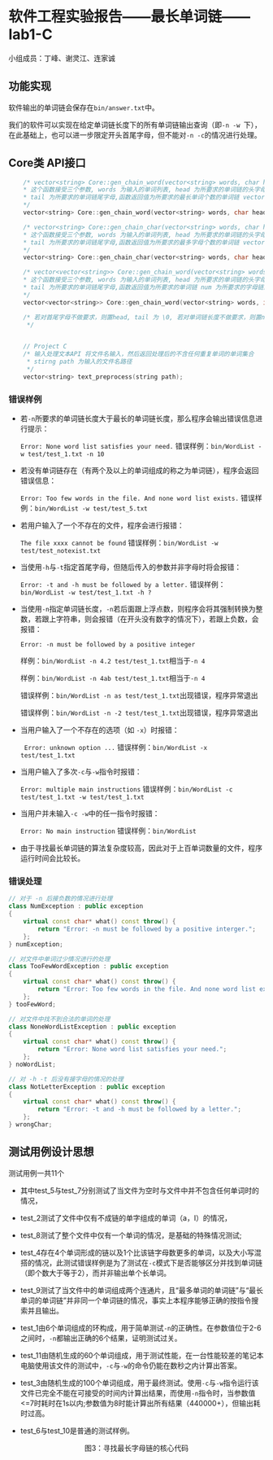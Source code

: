 # 软件工程实验报告——最长单词链——lab1-C

小组成员：丁峰、谢灵江、连家诚

## 功能实现

软件输出的单词链会保存在`bin/answer.txt`中。

我们的软件可以实现在给定单词链长度下的所有单词链输出查询（即`-n -w `下），在此基础上，也可以进一步限定开头首尾字母，但不能对`-n -c`的情况进行处理。

## Core类 API接口

```C++
    /* vector<string> Core::gen_chain_word(vector<string> words, char head, char tail);
    * 这个函数接受三个参数, words 为输入的单词列表, head 为所要求的单词链的头字母, 
    * tail 为所要求的单词链尾字母,函数返回值为所要求的最长单词个数的单词链 vector<string>
    */
    vector<string> Core::gen_chain_word(vector<string> words, char head, char tail);

    /* vector<string> Core::gen_chain_char(vector<string> words, char head, char tail);
    * 这个函数接受三个参数, words 为输入的单词列表, head 为所要求的单词链的头字母, 
    * tail 为所要求的单词链尾字母,函数返回值为所要求的最多字母个数的单词链 vector<string>
    */
    vector<string> Core::gen_chain_char(vector<string> words, char head, char tail);

    /* vector<vector<string>> Core::gen_chain_word(vector<string> words, int num, char head, char tail);
    * 这个函数接受三个参数, words 为输入的单词列表, head 为所要求的单词链的头字母, 
    * tail 为所要求的单词链尾字母,函数返回值为所要求的单词链 num 为所要求的字母链的个数
    */
    vector<vector<string>> Core::gen_chain_word(vector<string> words, int num, char head, char tail);

    /* 若对首尾字母不做要求，则置head, tail 为 \0, 若对单词链长度不做要求，则置num为-1
     */


    // Project C
    /* 输入处理文本API 将文件名输入，然后返回处理后的不含任何重复单词的单词集合
     * stirng path 为输入的文件名路径
     */
    vector<string> text_preprocess(string path);
```

### 错误样例

 - 若`-n`所要求的单词链长度大于最长的单词链长度，那么程序会输出错误信息进行提示：

    `Error: None word list satisfies your need.`
    错误样例：`bin/WordList -w test/test_1.txt -n 10`

 - 若没有单词链存在（有两个及以上的单词组成的称之为单词链），程序会返回错误信息：

    `Error: Too few words in the file. And none word list exists.`
    错误样例：`bin/WordList -w test/test_5.txt`

 - 若用户输入了一个不存在的文件，程序会进行报错：

    `The file xxxx cannot be found`
    错误样例：`bin/WordList -w test/test_notexist.txt`

 - 当使用`-h`与`-t`指定首尾字母，但随后传入的参数并非字母时将会报错：

    `Error: -t and -h must be followed by a letter.`
    错误样例：`bin/WordList -w test/test_1.txt -h ?`

 - 当使用`-n`指定单词链长度，`-n`若后面跟上浮点数，则程序会将其强制转换为整数，若跟上字符串，则会报错（在开头没有数字的情况下），若跟上负数，会报错：

    `Error: -n must be followed by a positive integer`

    样例：`bin/WordList -n 4.2 test/test_1.txt`相当于`-n 4`

    样例：`bin/WordList -n 4ab test/test_1.txt`相当于`-n 4`

    错误样例：`bin/WordList -n as test/test_1.txt`出现错误，程序异常退出

    错误样例：`bin/WordList -n -2 test/test_1.txt`出现错误，程序异常退出


 - 当用户输入了一个不存在的选项（如 `-x`）时报错：

    ` Error: unknown option ...`
    错误样例：`bin/WordList -x test/test_1.txt`

 - 当用户输入了多次`-c`与`-w`指令时报错：

    `Error: multiple main instructions`
    错误样例：`bin/WordList -c test/test_1.txt -w test/test_1.txt`

 - 当用户并未输入`-c -w`中的任一指令时报错：

    `Error: No main instruction`
    错误样例：`bin/WordList`

 - 由于寻找最长单词链的算法复杂度较高，因此对于上百单词数量的文件，程序运行时间会比较长。

### 错误处理

```C++
// 对于 -n 后接负数的情况进行处理
class NumException : public exception
{
    virtual const char* what() const throw() {
        return "Error: -n must be followed by a positive interger.";
    };
} numException;

// 对文件中单词过少情况进行的处理
class TooFewWordException : public exception
{
    virtual const char* what() const throw() {
        return "Error: Too few words in the file. And none word list exists.";
    };
} tooFewWord;

// 对文件中找不到合法的单词的处理
class NoneWordListException : public exception
{
    virtual const char* what() const throw() {
        return "Error: None word list satisfies your need.";
    };
} noWordList;

// 对 -h -t 后没有接字母的情况的处理
class NotLetterException : public exception
{
    virtual const char* what() const throw() {
        return "Error: -t and -h must be followed by a letter.";
    };
} wrongChar;

```



## 测试用例设计思想

测试用例一共11个

* 其中test_5与test_7分别测试了当文件为空时与文件中并不包含任何单词时的情况，

* test_2测试了文件中仅有不成链的单字组成的单词（a，I）的情况，
* test_8测试了整个文件中仅有一个单词的情况，是基础的特殊情况测试;
* test_4存在4个单词形成的链以及1个比该链字母数更多的单词，以及大小写混搭的情况，此测试错误样例是为了测试在`-c`模式下是否能够区分并找到单词链（即个数大于等于2），而并非输出单个长单词。
* test_9测试了当文件中的单词组成两个连通片，且“最多单词的单词链”与“最长单词的单词链”并非同一个单词链的情况，事实上本程序能够正确的按指令搜索并且输出。
* test_1由6个单词组成的环构成，用于简单测试`-n`的正确性。在参数值位于2-6之间时，`-n`都输出正确的6个结果，证明测试过关。
* test_11由随机生成的60个单词组成，用于测试性能，在一台性能较差的笔记本电脑使用该文件的测试中，`-c`与`-w`的命令仍能在数秒之内计算出答案。
* test_3由随机生成的100个单词组成，用于最终测试。使用`-c`与`-w`指令运行该文件已完全不能在可接受的时间内计算出结果，而使用`-n`指令时，当参数值<=7时耗时在1s以内;参数值为8时能计算出所有结果（440000+），但输出耗时过高。
* test_6与test_10是普通的测试样例。



<center>图3：寻找最长字母链的核心代码</center>
